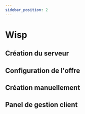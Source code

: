 ```yaml
---
sidebar_position: 2
---
```


# Wisp


## Création du serveur

## Configuration de l'offre

## Création manuellement

## Panel de gestion client
